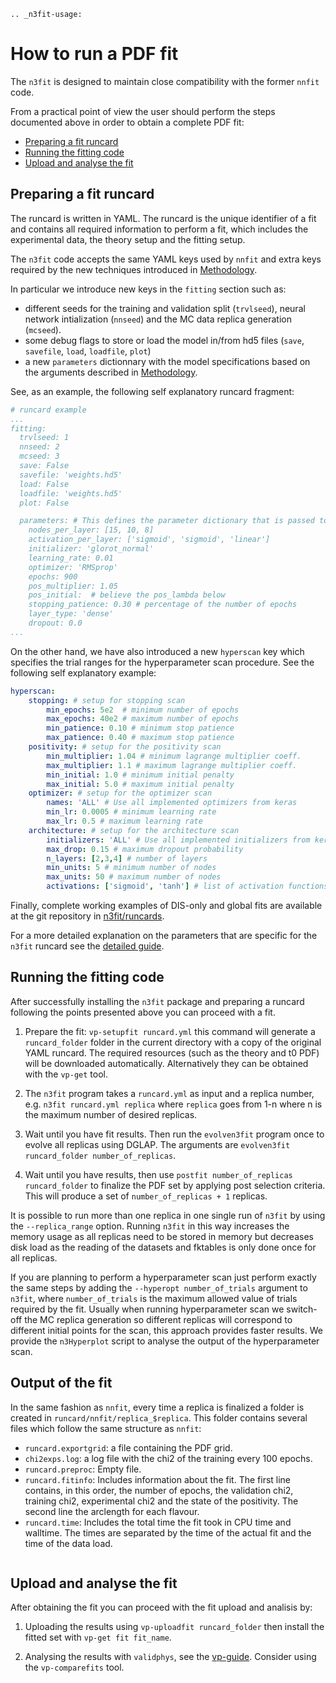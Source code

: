 ```eval_rst
.. _n3fit-usage:
```

How to run a PDF fit
====================

The `n3fit` is designed to maintain close compatibility with the former `nnfit` code.

From a practical point of view the user should perform the steps documented above in order to obtain a complete PDF fit:

- [Preparing a fit runcard](#preparing-a-fit-runcard)
- [Running the fitting code](#running-the-fitting-code)
- [Upload and analyse the fit](#upload-and-analyse-the-fit)

Preparing a fit runcard
-----------------------

The runcard is written in YAML. The runcard is the unique identifier of a fit and contains all required information to perform a fit, which includes the experimental data, the theory setup and the fitting setup.

The `n3fit` code accepts the same YAML keys used by `nnfit` and extra keys required by the new techniques introduced in [Methodology](methodology).

In particular we introduce new keys in the `fitting` section such as:
- different seeds for the training and validation split (`trvlseed`), neural network intialization (`nnseed`) and the MC data replica generation (`mcseed`).
- some debug flags to store or load the model in/from hd5 files (`save`, `savefile`, `load`, `loadfile`, `plot`)
- a new `parameters` dictionnary with the model specifications based on the arguments described in [Methodology](methodology).

See, as an example, the following self explanatory runcard fragment:
```yaml
# runcard example
...
fitting:
  trvlseed: 1
  nnseed: 2
  mcseed: 3
  save: False
  savefile: 'weights.hd5'
  load: False
  loadfile: 'weights.hd5'
  plot: False

  parameters: # This defines the parameter dictionary that is passed to the Model Trainer
    nodes_per_layer: [15, 10, 8]
    activation_per_layer: ['sigmoid', 'sigmoid', 'linear']
    initializer: 'glorot_normal'
    learning_rate: 0.01
    optimizer: 'RMSprop'
    epochs: 900
    pos_multiplier: 1.05
    pos_initial:  # believe the pos_lambda below
    stopping_patience: 0.30 # percentage of the number of epochs
    layer_type: 'dense'
    dropout: 0.0
...
```

On the other hand, we have also introduced a new `hyperscan` key which specifies the trial ranges for the hyperparameter scan procedure. See the following self explanatory example:
```yaml
hyperscan:
    stopping: # setup for stopping scan
        min_epochs: 5e2  # minimum number of epochs
        max_epochs: 40e2 # maximum number of epochs
        min_patience: 0.10 # minimum stop patience
        max_patience: 0.40 # maximum stop patience
    positivity: # setup for the positivity scan
        min_multiplier: 1.04 # minimum lagrange multiplier coeff.
        max_multiplier: 1.1 # maximum lagrange multiplier coeff.
        min_initial: 1.0 # minimum initial penalty
        max_initial: 5.0 # maximum initial penalty
    optimizer: # setup for the optimizer scan
        names: 'ALL' # Use all implemented optimizers from keras
        min_lr: 0.0005 # minimum learning rate
        max_lr: 0.5 # maximum learning rate
    architecture: # setup for the architecture scan
        initializers: 'ALL' # Use all implemented initializers from keras
        max_drop: 0.15 # maximum dropout probability
        n_layers: [2,3,4] # number of layers
        min_units: 5 # minimum number of nodes
        max_units: 50 # maximum number of nodes
        activations: ['sigmoid', 'tanh'] # list of activation functions
```


Finally, complete working examples of DIS-only and global fits are available at the git repository in [n3fit/runcards](https://github.com/NNPDF/nnpdf/tree/master/n3fit/runcards).

For a more detailed explanation on the parameters that are specific for the `n3fit` runcard see the [detailed guide](runcard_detailed).

Running the fitting code
------------------------

After successfully installing the `n3fit` package and preparing a runcard following the points presented above you can proceed with a fit.

1. Prepare the fit: `vp-setupfit runcard.yml` this command will
generate a `runcard_folder` folder in the current directory with a
copy of the original YAML runcard.  The required resources (such as the theory
and t0 PDF) will be downloaded automatically. Alternatively they can be obtained
with the `vp-get` tool.

2. The `n3fit` program takes a `runcard.yml` as input and a replica number, e.g.  ```n3fit
runcard.yml replica``` where `replica` goes from 1-n where n is the maximum number of desired replicas.

3. Wait until you have fit results. Then run the `evolven3fit` program once to evolve all replicas using DGLAP. The arguments are `evolven3fit runcard_folder number_of_replicas`.

4. Wait until you have results, then use `postfit
number_of_replicas runcard_folder` to finalize the PDF set by
applying post selection criteria. This will produce a set of
`number_of_replicas + 1` replicas.

It is possible to run more than one replica in one single run of `n3fit` by using the ``--replica_range`` option. Running `n3fit` in this way increases the memory usage as all replicas need to be stored in memory but decreases disk load as the reading of the datasets and fktables is only done once for all replicas.


If you are planning to perform a hyperparameter scan just perform exactly the same steps by adding the `--hyperopt number_of_trials` argument to `n3fit`, where `number_of_trials` is the maximum allowed value of trials required by the fit. Usually when running hyperparameter scan we switch-off the MC replica generation so different replicas will correspond to different initial points for the scan, this approach provides faster results. We provide the `n3Hyperplot` script to analyse the output of the hyperparameter scan.


Output of the fit
-----------------
In the same fashion as `nnfit`, every time a replica is finalized a folder is created in ```runcard/nnfit/replica_$replica```. This folder contains several files which follow the same structure as `nnfit`:

- `runcard.exportgrid`: a file containing the PDF grid.
- `chi2exps.log`: a log file with the chi2 of the training every 100 epochs.
- `runcard.preproc`: Empty file.
- `runcard.fitinfo`: Includes information about the fit. The first line contains, in this order, the number of epochs, the validation chi2, training chi2, experimental chi2 and the state of the positivity. The second line the arclength for each flavour.
- `runcard.time`: Includes the total time the fit took in CPU time and walltime. The times are separated by the time of the actual fit and the time of the data load.

``` note:: The reported chi2 refers always to the actual chi2, i.e., without positivity loss or other penalty terms.
```

Upload and analyse the fit
--------------------------

After obtaining the fit you can proceed with the fit upload and analisis by:

1. Uploading the results using `vp-uploadfit runcard_folder` then
install the fitted set with `vp-get fit fit_name`.

2. Analysing the results with `validphys`, see the
[vp-guide](../vp/index).
Consider using the `vp-comparefits` tool.
